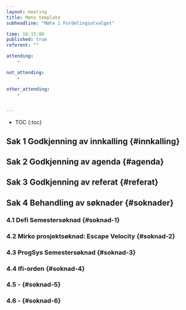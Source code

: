 ```yaml
---
layout: meeting
title: Møte template
subheadline: "Møte i Fordelingsutvalget"

time: 16:15:00
published: true
referent: ""

attending:
    - 

not_attending:
    -

other_attending:
    -


---
```


* TOC
{:toc}


## Sak 1 Godkjenning av innkalling {#innkalling}
## Sak 2 Godkjenning av agenda {#agenda}
## Sak 3 Godkjenning av referat {#referat}
## Sak 4 Behandling av søknader {#soknader}
### 4.1 Defi Semestersøknad  {#soknad-1}
### 4.2 Mirko prosjektsøknad: Escape Velocity  {#soknad-2}
### 4.3 ProgSys Semestersøknad  {#soknad-3}
### 4.4 Ifi-orden {#soknad-4}
### 4.5 -  {#soknad-5}
### 4.6 -  {#soknad-6}
